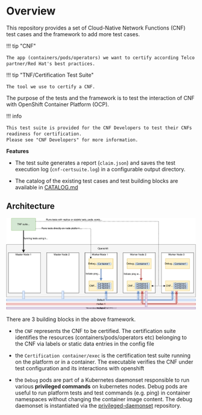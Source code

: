 <!-- markdownlint-disable line-length no-bare-urls no-emphasis-as-heading -->
# Overview

This repository provides a set of Cloud-Native Network Functions (CNF) test cases and the framework to add more test cases.

!!! tip "CNF"

    The app (containers/pods/operators) we want to certify according Telco partner/Red Hat's best practices.

!!! tip "TNF/Certification Test Suite"

    The tool we use to certify a CNF.

The purpose of the tests and the framework is to test the interaction of CNF with OpenShift Container Platform (OCP).  

!!! info

    This test suite is provided for the CNF Developers to test their CNFs readiness for certification.
    Please see "CNF Developers" for more information.

**Features**

* The test suite generates a report (`claim.json`) and saves the test execution log (`cnf-certsuite.log`) in a configurable output directory.

* The catalog of the existing test cases and test building blocks are available in [CATALOG.md](https://github.com/test-network-function/cnf-certification-test/blob/main/CATALOG.md)

## Architecture

 ![overview](assets/images/overview-new.svg)

There are 3 building blocks in the above framework.

* the `CNF` represents the CNF to be certified. The certification suite identifies the resources (containers/pods/operators etc) belonging to the CNF via labels or static data entries in the config file

* the `Certification container/exec` is the certification test suite running on the platform or in a container. The executable verifies the CNF under test configuration and its interactions with openshift

* the `Debug` pods are part of a Kubernetes daemonset responsible to run various **privileged commands** on kubernetes nodes. Debug pods are useful to run platform tests and test commands (e.g. ping) in container namespaces without changing the container image content. The debug daemonset is instantiated via the [privileged-daemonset](https://github.com/test-network-function/privileged-daemonset) repository.
